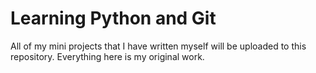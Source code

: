 # Learning Python and Git

All of my mini projects that I have written myself will be uploaded to this repository. Everything here is my original work.
